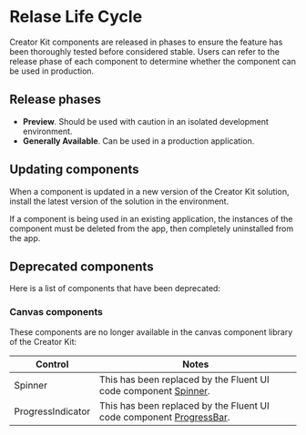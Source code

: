 # Relase Life Cycle

Creator Kit components are released in phases to ensure the feature has been thoroughly tested before considered stable. Users can refer to the release phase of each component to determine whether the component can be used in production.

## Release phases

- **Preview**. Should be used with caution in an isolated development environment.
- **Generally Available**. Can be used in a production application.

## Updating components
When a component is updated in a new version of the Creator Kit solution, install the latest version of the solution in the environment.

If a component is being used in an existing application, the instances of the component must be deleted from the app, then completely uninstalled from the app.

## Deprecated components

Here is a list of components that have been deprecated:

### Canvas components

These components are no longer available in the canvas component library of the Creator Kit:

| Control | Notes |
|-|-|
| Spinner | This has been replaced by the Fluent UI code component [Spinner](). |
| ProgressIndicator | This has been replaced by the Fluent UI code component [ProgressBar](). |